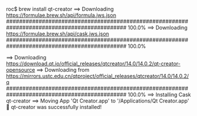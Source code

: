  roc$ brew install qt-creator
==> Downloading https://formulae.brew.sh/api/formula.jws.json
############################################################################################# 100.0%
==> Downloading https://formulae.brew.sh/api/cask.jws.json
############################################################################################# 100.0%



==> Downloading https://download.qt.io/official_releases/qtcreator/14.0/14.0.2/qt-creator-opensource
==> Downloading from https://mirrors.ustc.edu.cn/qtproject/official_releases/qtcreator/14.0/14.0.2/q
############################################################################################# 100.0%
==> Installing Cask qt-creator
==> Moving App 'Qt Creator.app' to '/Applications/Qt Creator.app'
🍺  qt-creator was successfully installed!